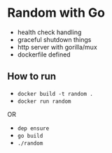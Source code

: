 # Random with Go

* health check handling
* graceful shutdown things
* http server with gorilla/mux
* dockerfile defined

## How to run

* `docker build -t random .`
* `docker run random`

OR

* `dep ensure`
* `go build`
* `./random`